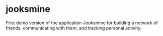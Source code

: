 # jooksmine
First demo version of the application Jooksmine for building a network of friends, communicating with them, and tracking personal activity.
